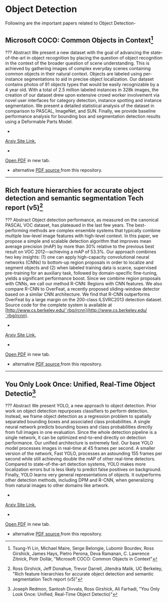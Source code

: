 # Object Detection

Following are the important papers related to Object Detection-

## Microsoft COCO: Common Objects in Context[^1]

??? Abstract
    We present a new dataset with the goal of advancing the state-of-the-art in object recognition by placing the question of
    object recognition in the context of the broader question of scene understanding. This is achieved by gathering images of complex
    everyday scenes containing common objects in their natural context. Objects are labeled using per-instance segmentations to aid in
    precise object localization. Our dataset contains photos of 91 objects types that would be easily recognizable by a 4 year old. With a
    total of 2.5 million labeled instances in 328k images, the creation of our dataset drew upon extensive crowd worker involvement via
    novel user interfaces for category detection, instance spotting and instance segmentation. We present a detailed statistical analysis of
    the dataset in comparison to PASCAL, ImageNet, and SUN. Finally, we provide baseline performance analysis for bounding box and
    segmentation detection results using a Deformable Parts Model.

* <a target="_blank" href="https://arxiv.org/abs/1405.0312">
Arxiv Site Link.
</a>
* <a target="_blank" href="https://arxiv.org/pdf/1405.0312.pdf">
Open PDF</a> in new tab.
* alternative <a target="_blank" href="https://github.com/c17hawke/Important-Research-Papers-AI/raw/master/researchPapers/ObjectDetection/1405.0312.pdf"> PDF source </a> from this repository.



---

## Rich feature hierarchies for accurate object detection and semantic segmentation Tech report (v5)[^2]

??? Abstract
    Object detection performance, as measured on the
    canonical PASCAL VOC dataset, has plateaued in the last
    few years. The best-performing methods are complex ensemble systems that typically combine multiple low-level
    image features with high-level context. In this paper, we
    propose a simple and scalable detection algorithm that improves mean average precision (mAP) by more than 30%
    relative to the previous best result on VOC 2012—achieving
    a mAP of 53.3%. Our approach combines two key insights:
    (1) one can apply high-capacity convolutional neural networks (CNNs) to bottom-up region proposals in order to
    localize and segment objects and (2) when labeled training
    data is scarce, supervised pre-training for an auxiliary task,
    followed by domain-specific fine-tuning, yields a significant
    performance boost. Since we combine region proposals
    with CNNs, we call our method R-CNN: Regions with CNN
    features. We also compare R-CNN to OverFeat, a recently
    proposed sliding-window detector based on a similar CNN
    architecture. We find that R-CNN outperforms OverFeat
    by a large margin on the 200-class ILSVRC2013 detection
    dataset. Source code for the complete system is available at
    [http://www.cs.berkeley.edu/˜rbg/rcnn](http://www.cs.berkeley.edu/˜rbg/rcnn).

* <a target="_blank" href="https://arxiv.org/abs/1311.2524">
Arxiv Site Link.
</a>
* <a target="_blank" href="https://arxiv.org/pdf/1311.2524.pdf">
Open PDF</a> in new tab.
* alternative <a target="_blank" href="https://github.com/c17hawke/Important-Research-Papers-AI/raw/master/researchPapers/ObjectDetection/1311.2524.pdf"> PDF source </a> from this repository.


---

## You Only Look Once: Unified, Real-Time Object Detectio[^3]

??? Abstract
    We present YOLO, a new approach to object detection.
    Prior work on object detection repurposes classifiers to perform detection. Instead, we frame object detection as a regression problem to spatially separated bounding boxes and
    associated class probabilities. A single neural network predicts bounding boxes and class probabilities directly from
    full images in one evaluation. Since the whole detection
    pipeline is a single network, it can be optimized end-to-end
    directly on detection performance.
    Our unified architecture is extremely fast. Our base
    YOLO model processes images in real-time at 45 frames
    per second. A smaller version of the network, Fast YOLO,
    processes an astounding 155 frames per second while
    still achieving double the mAP of other real-time detectors. Compared to state-of-the-art detection systems, YOLO
    makes more localization errors but is less likely to predict
    false positives on background. Finally, YOLO learns very
    general representations of objects. It outperforms other detection methods, including DPM and R-CNN, when generalizing from natural images to other domains like artwork.

* <a target="_blank" href="https://arxiv.org/abs/1311.2524">
Arxiv Site Link.
</a>
* <a target="_blank" href="https://arxiv.org/pdf/1506.02640.pdf">
Open PDF</a> in new tab.
* alternative <a target="_blank" href="https://github.com/c17hawke/Important-Research-Papers-AI/raw/master/researchPapers/ObjectDetection/1506.02640.pdf"> PDF source </a> from this repository.

[^1]: 
    Tsung-Yi Lin, Michael Maire, Serge Belongie, Lubomir Bourdev, Ross Girshick, James Hays, Pietro Perona, Deva Ramanan, C. Lawrence Zitnick, Piotr Dollár,
    "Microsoft COCO: Common Objects in Context"

[^2]:
    Ross Girshick, Jeff Donahue, Trevor Darrell, Jitendra Malik, UC Berkeley,
    "Rich feature hierarchies for accurate object detection and semantic segmentation 
    Tech report (v5)"

[^3]:
    Joseph Redmon, Santosh Divvala, Ross Girshick, Ali Farhadi,
    "You Only Look Once: Unified, Real-Time Object Detectio)"
